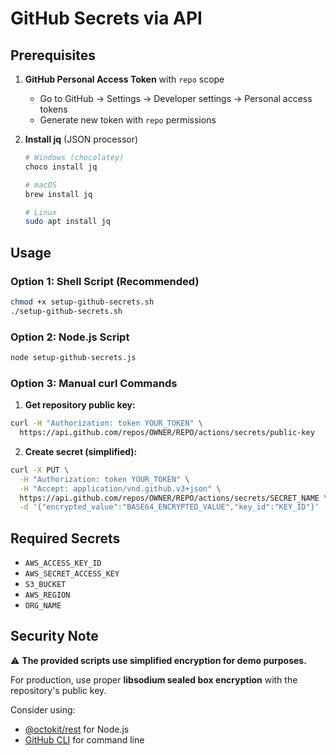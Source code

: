 # GitHub Secrets via API

## Prerequisites

1. **GitHub Personal Access Token** with `repo` scope
   - Go to GitHub → Settings → Developer settings → Personal access tokens
   - Generate new token with `repo` permissions

2. **Install jq** (JSON processor)
   ```bash
   # Windows (chocolatey)
   choco install jq
   
   # macOS
   brew install jq
   
   # Linux
   sudo apt install jq
   ```

## Usage

### Option 1: Shell Script (Recommended)
```bash
chmod +x setup-github-secrets.sh
./setup-github-secrets.sh
```

### Option 2: Node.js Script
```bash
node setup-github-secrets.js
```

### Option 3: Manual curl Commands

1. **Get repository public key:**
```bash
curl -H "Authorization: token YOUR_TOKEN" \
  https://api.github.com/repos/OWNER/REPO/actions/secrets/public-key
```

2. **Create secret (simplified):**
```bash
curl -X PUT \
  -H "Authorization: token YOUR_TOKEN" \
  -H "Accept: application/vnd.github.v3+json" \
  https://api.github.com/repos/OWNER/REPO/actions/secrets/SECRET_NAME \
  -d '{"encrypted_value":"BASE64_ENCRYPTED_VALUE","key_id":"KEY_ID"}'
```

## Required Secrets

- `AWS_ACCESS_KEY_ID`
- `AWS_SECRET_ACCESS_KEY`
- `S3_BUCKET`
- `AWS_REGION`
- `ORG_NAME`

## Security Note

⚠️ **The provided scripts use simplified encryption for demo purposes.**

For production, use proper **libsodium sealed box encryption** with the repository's public key.

Consider using:
- [@octokit/rest](https://www.npmjs.com/package/@octokit/rest) for Node.js
- [GitHub CLI](https://cli.github.com/) for command line
